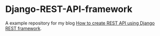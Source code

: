 # Django-REST-API-framework
A example repository for my blog [How to create REST API using Django REST framework](https://blog.akashrchandran.in/how-to-create-rest-api-using-django-rest-framework).
